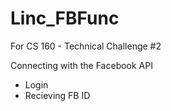 # Linc_FBFunc

For CS 160 - Technical Challenge #2

Connecting with the Facebook API
  - Login
  - Recieving FB ID
